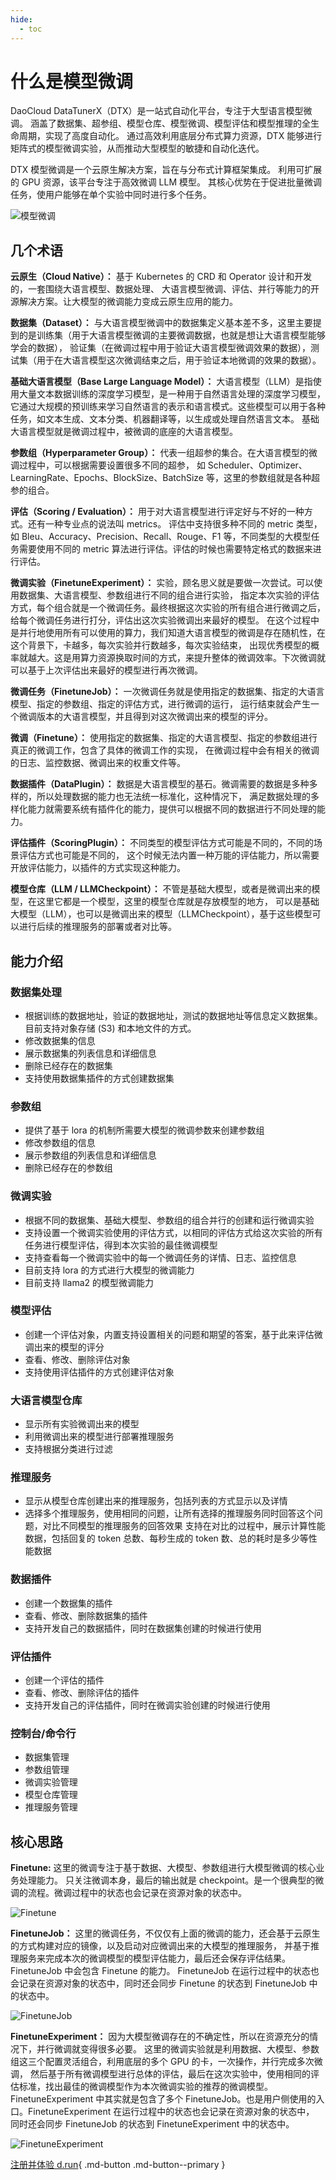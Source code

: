 ```yaml
---
hide:
  - toc
---
```


# 什么是模型微调

DaoCloud DataTunerX（DTX）是一站式自动化平台，专注于大型语言模型微调。
涵盖了数据集、超参组、模型仓库、模型微调、模型评估和模型推理的全生命周期，实现了高度自动化。
通过高效利用底层分布式算力资源，DTX 能够进行矩阵式的模型微调实验，从而推动大型模型的敏捷和自动化迭代。

DTX 模型微调是一个云原生解决方案，旨在与分布式计算框架集成。
利用可扩展的 GPU 资源，该平台专注于高效微调 LLM 模型。
其核心优势在于促进批量微调任务，使用户能够在单个实验中同时进行多个任务。

![模型微调](./images/dtx.png)

## 几个术语

**云原生（Cloud Native）：** 基于 Kubernetes 的 CRD 和 Operator 设计和开发的，一套围绕大语言模型、数据处理、
大语言模型微调、评估、并行等能力的开源解决方案。让大模型的微调能力变成云原生应用的能力。

**数据集（Dataset）：** 与大语言模型微调中的数据集定义基本差不多，这里主要提到的是训练集（用于大语言模型微调的主要微调数据，也就是想让大语言模型能够学会的数据），
验证集（在微调过程中用于验证大语言模型微调效果的数据），测试集（用于在大语言模型这次微调结束之后，用于验证本地微调的效果的数据）。

**基础大语言模型（Base Large Language Model）：** 大语言模型（LLM）是指使用大量文本数据训练的深度学习模型，是一种用于自然语言处理的深度学习模型，
它通过大规模的预训练来学习自然语言的表示和语言模式。这些模型可以用于各种任务，如文本生成、文本分类、机器翻译等，以生成或处理自然语言文本。
基础大语言模型就是微调过程中，被微调的底座的大语言模型。

**参数组（Hyperparameter Group）：** 代表一组超参的集合。在大语言模型的微调过程中，可以根据需要设置很多不同的超参，
如 Scheduler、Optimizer、LearningRate、Epochs、BlockSize、BatchSize 等，这里的参数组就是各种超参的组合。

**评估（Scoring / Evaluation）：** 用于对大语言模型进行评定好与不好的一种方式。还有一种专业点的说法叫 metrics。
评估中支持很多种不同的 metric 类型，如 Bleu、Accuracy、Precision、Recall、Rouge、F1 等，不同类型的大模型任务需要使用不同的
metric 算法进行评估。评估的时候也需要特定格式的数据来进行评估。

**微调实验（FinetuneExperiment）：** 实验，顾名思义就是要做一次尝试。可以使用数据集、大语言模型、参数组进行不同的组合进行实验，
指定本次实验的评估方式，每个组合就是一个微调任务。最终根据这次实验的所有组合进行微调之后，给每个微调任务进行打分，评估出这次实验微调出来最好的模型。
在这个过程中是并行地使用所有可以使用的算力，我们知道大语言模型的微调是存在随机性，在这个背景下，卡越多，每次实验并行数越多，每次实验结束，
出现优秀模型的概率就越大。这是用算力资源换取时间的方式，来提升整体的微调效率。下次微调就可以基于上次评估出来最好的模型进行再次微调。

**微调任务（FinetuneJob）：** 一次微调任务就是使用指定的数据集、指定的大语言模型、指定的参数组、指定的评估方式，进行微调的运行，
运行结束就会产生一个微调版本的大语言模型，并且得到对这次微调出来的模型的评分。

**微调（Finetune）：** 使用指定的数据集、指定的大语言模型、指定的参数组进行真正的微调工作，包含了具体的微调工作的实现，
在微调过程中会有相关的微调的日志、监控数据、微调出来的权重文件等。

**数据插件（DataPlugin）：** 数据是大语言模型的基石。微调需要的数据是多种多样的，所以处理数据的能力也无法统一标准化，这种情况下，
满足数据处理的多样化能力就需要系统有插件化的能力，提供可以根据不同的数据进行不同处理的能力。

**评估插件（ScoringPlugin）：** 不同类型的模型评估方式可能是不同的，不同的场景评估方式也可能是不同的，
这个时候无法内置一种万能的评估能力，所以需要开放评估能力，以插件的方式实现这种能力。

**模型仓库（LLM / LLMCheckpoint）：** 不管是基础大模型，或者是微调出来的模型，在这里它都是一个模型，这里的模型仓库就是存放模型的地方，
可以是基础大模型（LLM），也可以是微调出来的模型（LLMCheckpoint），基于这些模型可以进行后续的推理服务的部署或者对比等。

## 能力介绍

### 数据集处理

- 根据训练的数据地址，验证的数据地址，测试的数据地址等信息定义数据集。目前支持对象存储 (S3) 和本地文件的方式。
- 修改数据集的信息
- 展示数据集的列表信息和详细信息
- 删除已经存在的数据集
- 支持使用数据集插件的方式创建数据集

### 参数组

- 提供了基于 lora 的机制所需要大模型的微调参数来创建参数组
- 修改参数组的信息
- 展示参数组的列表信息和详细信息
- 删除已经存在的参数组

### 微调实验

- 根据不同的数据集、基础大模型、参数组的组合并行的创建和运行微调实验
- 支持设置一个微调实验使用的评估方式，以相同的评估方式给这次实验的所有任务进行模型评估，得到本次实验的最佳微调模型
- 支持查看每一个微调实验中的每一个微调任务的详情、日志、监控信息
- 目前支持 lora 的方式进行大模型的微调能力
- 目前支持 llama2 的模型微调能力

### 模型评估

- 创建一个评估对象，内置支持设置相关的问题和期望的答案，基于此来评估微调出来的模型的评分
- 查看、修改、删除评估对象
- 支持使用评估插件的方式创建评估对象

### 大语言模型仓库

- 显示所有实验微调出来的模型
- 利用微调出来的模型进行部署推理服务
- 支持根据分类进行过滤

### 推理服务

- 显示从模型仓库创建出来的推理服务，包括列表的方式显示以及详情
- 选择多个推理服务，使用相同的问题，让所有选择的推理服务同时回答这个问题，对比不同模型的推理服务的回答效果
  支持在对比的过程中，展示计算性能数据，包括回复的 token 总数、每秒生成的 token 数、总的耗时是多少等性能数据

### 数据插件

- 创建一个数据集的插件
- 查看、修改、删除数据集的插件
- 支持开发自己的数据插件，同时在数据集创建的时候进行使用

### 评估插件

- 创建一个评估的插件
- 查看、修改、删除评估的插件
- 支持开发自己的评估插件，同时在微调实验创建的时候进行使用

### 控制台/命令行

- 数据集管理
- 参数组管理
- 微调实验管理
- 模型仓库管理
- 推理服务管理

## 核心思路

**Finetune:** 这里的微调专注于基于数据、大模型、参数组进行大模型微调的核心业务处理能力。
只关注微调本身，最后的输出就是 checkpoint。是一个很典型的微调的流程。微调过程中的状态也会记录在资源对象的状态中。

![Finetune](./images/core01.png)

**FinetuneJob：** 这里的微调任务，不仅仅有上面的微调的能力，还会基于云原生的方式构建对应的镜像，以及启动对应微调出来的大模型的推理服务，
并基于推理服务来完成本次的微调模型的模型评估能力，最后还会保存评估结果。FinetuneJob 中会包含 Finetune 的能力。
FinetuneJob 在运行过程中的状态也会记录在资源对象的状态中，同时还会同步 Finetune 的状态到 FinetuneJob 中的状态中。

![FinetuneJob](./images/core02.png)

**FinetuneExperiment：** 因为大模型微调存在的不确定性，所以在资源充分的情况下，并行微调就变得很多必要。
这里的微调实验就是利用数据、大模型、参数组这三个配置灵活组合，利用底层的多个 GPU 的卡，一次操作，并行完成多次微调，
然后基于所有微调模型进行总体的评估，最后在这次实验中，使用相同的评估标准，找出最佳的微调模型作为本次微调实验的推荐的微调模型。
FinetuneExperiment 中其实就是包含了多个 FinetuneJob。也是用户侧使用的入口。FinetuneExperiment 在运行过程中的状态也会记录在资源对象的状态中，
同时还会同步 FinetuneJob 的状态到 FinetuneExperiment 中的状态中。

![FinetuneExperiment](./images/core03.png)

[注册并体验 d.run](https://console.d.run/){ .md-button .md-button--primary }
